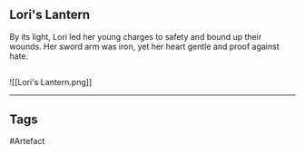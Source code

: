 ## Lori's Lantern
By its light, Lori led her young charges to safety
and bound up their wounds.
Her sword arm was iron, yet her heart gentle
and proof against hate.
## 
![[Lori's Lantern.png]]

---
## Tags
#Artefact